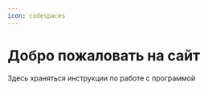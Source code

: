 ```yaml
---
icon: codespaces
---
```


# Добро пожаловать на сайт

Здесь храняться инструкции по работе с программой
